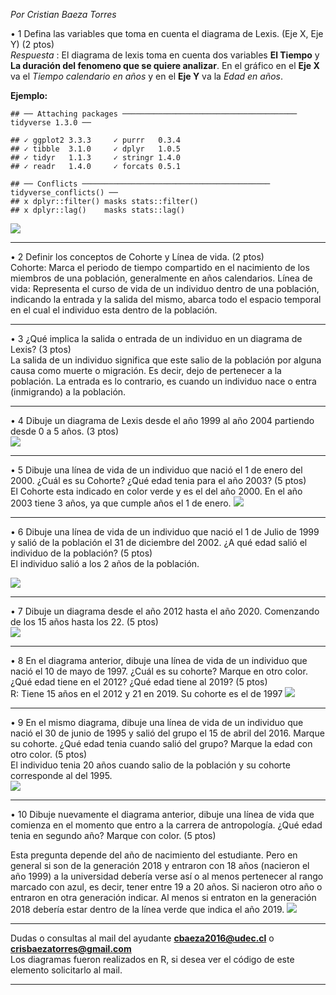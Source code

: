 *Por Cristian Baeza Torres*

• 1 Defina las variables que toma en cuenta el diagrama de Lexis. (Eje
X, Eje Y) (2 ptos)  
*Respuesta* : El diagrama de lexis toma en cuenta dos variables **El
Tiempo** y **La duración del fenomeno que se quiere analizar**. En el
gráfico en el **Eje X** va el *Tiempo calendario en años* y en el **Eje
Y** va la *Edad en años*.

**Ejemplo:**

    ## ── Attaching packages ─────────────────────────────────────── tidyverse 1.3.0 ──

    ## ✓ ggplot2 3.3.3     ✓ purrr   0.3.4
    ## ✓ tibble  3.1.0     ✓ dplyr   1.0.5
    ## ✓ tidyr   1.1.3     ✓ stringr 1.4.0
    ## ✓ readr   1.4.0     ✓ forcats 0.5.1

    ## ── Conflicts ────────────────────────────────────────── tidyverse_conflicts() ──
    ## x dplyr::filter() masks stats::filter()
    ## x dplyr::lag()    masks stats::lag()

![](imagenes/unnamed-chunk-1-1.png)

------------------------------------------------------------------------

• 2 Definir los conceptos de Cohorte y Línea de vida. (2 ptos)  
Cohorte: Marca el periodo de tiempo compartido en el nacimiento de los
miembros de una población, generalmente en años calendarios. Línea de
vida: Representa el curso de vida de un individuo dentro de una
población, indicando la entrada y la salida del mismo, abarca todo el
espacio temporal en el cual el individuo esta dentro de la población.

------------------------------------------------------------------------

• 3 ¿Qué implica la salida o entrada de un individuo en un diagrama de
Lexis? (3 ptos)  
La salida de un individuo significa que este salio de la población por
alguna causa como muerte o migración. Es decir, dejo de pertenecer a la
población. La entrada es lo contrario, es cuando un individuo nace o
entra (inmigrando) a la población.

------------------------------------------------------------------------

• 4 Dibuje un diagrama de Lexis desde el año 1999 al año 2004 partiendo
desde 0 a 5 años. (3 ptos)  
![](imagenes/unnamed-chunk-2-1.png)

------------------------------------------------------------------------

• 5 Dibuje una línea de vida de un individuo que nació el 1 de enero del
2000. ¿Cuál es su Cohorte? ¿Qué edad tenia para el año 2003? (5 ptos)  
El Cohorte esta indicado en color verde y es el del año 2000. En el año
2003 tiene 3 años, ya que cumple años el 1 de enero.
![](imagenes/unnamed-chunk-3-1.png)

------------------------------------------------------------------------

• 6 Dibuje una línea de vida de un individuo que nació el 1 de Julio de
1999 y salió de la población el 31 de diciembre del 2002. ¿A qué edad
salió el individuo de la población? (5 ptos)  
El individuo salió a los 2 años de la población.

![](imagenes/unnamed-chunk-4-1.png)

------------------------------------------------------------------------

• 7 Dibuje un diagrama desde el año 2012 hasta el año 2020. Comenzando
de los 15 años hasta los 22. (5 ptos)  
![](imagenes/unnamed-chunk-5-1.png)

------------------------------------------------------------------------

• 8 En el diagrama anterior, dibuje una línea de vida de un individuo
que nació el 10 de mayo de 1997. ¿Cuál es su cohorte? Marque en otro
color. ¿Qué edad tiene en el 2012? ¿Qué edad tiene al 2019? (5 ptos)  
R: Tiene 15 años en el 2012 y 21 en 2019. Su cohorte es el de 1997
![](imagenes/unnamed-chunk-6-1.png)

------------------------------------------------------------------------

• 9 En el mismo diagrama, dibuje una línea de vida de un individuo que
nació el 30 de junio de 1995 y salió del grupo el 15 de abril del 2016.
Marque su cohorte. ¿Qué edad tenia cuando salió del grupo? Marque la
edad con otro color. (5 ptos)  
El individuo tenia 20 años cuando salio de la población y su cohorte
corresponde al del 1995.  
![](imagenes/unnamed-chunk-7-1.png)

------------------------------------------------------------------------

• 10 Dibuje nuevamente el diagrama anterior, dibuje una línea de vida
que comienza en el momento que entro a la carrera de antropología. ¿Qué
edad tenia en segundo año? Marque con color. (5 ptos)

Esta pregunta depende del año de nacimiento del estudiante. Pero en
general si son de la generación 2018 y entraron con 18 años (nacieron el
año 1999) a la universidad debería verse así o al menos pertenecer al
rango marcado con azul, es decir, tener entre 19 a 20 años. Si nacieron
otro año o entraron en otra generación indicar. Al menos si entraton en
la generación 2018 debería estar dentro de la línea verde que indica el
año 2019.
![](imagenes/unnamed-chunk-8-1.png)

------------------------------------------------------------------------

Dudas o consultas al mail del ayudante
**<a href="mailto:cbaeza2016@udec.cl" class="email">cbaeza2016@udec.cl</a>**
o
**<a href="mailto:crisbaezatorres@gmail.com" class="email">crisbaezatorres@gmail.com</a>**  
Los diagramas fueron realizados en R, si desea ver el código de este
elemento solicitarlo al mail.

------------------------------------------------------------------------
